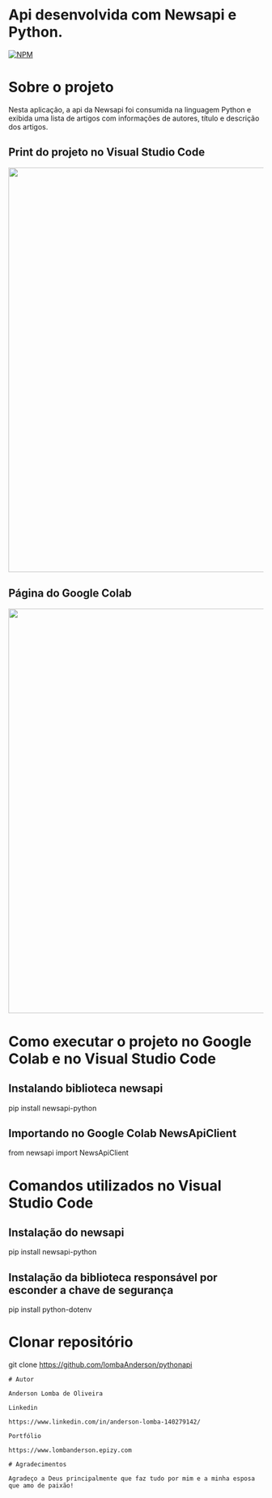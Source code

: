 # Api desenvolvida com Newsapi e Python.

[![NPM](https://img.shields.io/npm/l/react)](https://github.com/LombaAnderson/pythonapi/blob/main/LICENSE)

# Sobre o projeto

Nesta aplicação, a api da Newsapi foi consumida na linguagem Python e exibida uma lista de artigos com informações de autores, título e descrição dos artigos.

## Print do projeto no Visual Studio Code
<div align="center">
<img src="https://user-images.githubusercontent.com/60937513/218907532-825a7304-11fa-4d67-b494-b4b45aaf05f8.png" width="800" />
</div>

## Página do Google Colab
<div align="center">
<img src="https://user-images.githubusercontent.com/60937513/218911048-2cc7afd1-c40a-4fd0-8f7c-e494085116d0.PNG" width="800" />
</div>

# Como executar o projeto no Google Colab e no Visual Studio Code

## Instalando biblioteca newsapi 
pip install newsapi-python

## Importando no Google Colab NewsApiClient

from newsapi import NewsApiClient

# Comandos utilizados no Visual Studio Code

## Instalação do newsapi  
pip install newsapi-python

## Instalação da biblioteca responsável por esconder a chave de segurança
pip install python-dotenv


# Clonar repositório
git clone https://github.com/lombaAnderson/pythonapi

```
# Autor

Anderson Lomba de Oliveira

Linkedin

https://www.linkedin.com/in/anderson-lomba-140279142/

Portfólio

https://www.lombanderson.epizy.com

# Agradecimentos

Agradeço a Deus principalmente que faz tudo por mim e a minha esposa que amo de paixão!
